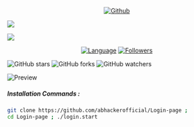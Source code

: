 <p align="center">

<a href="https://github.com/abhackerofficial">
<img title="Github" src="https://img.shields.io/badge/ABHacker-Official-brightgreen?style=for-the-badge&logo=github"></a>

<p align="center">
<p href="https://img.shields.io/badge/Login–page-v.2.5-red?style=for-the-badge">
<img src="https://img.shields.io/badge/Login–page-v.2.5-red?style=for-the-badge"></p>

<a href="https://img.shields.io/github/license/abhackerofficial/Login-page?color=blue&style=for-the-badge" />
<img src="https://img.shields.io/github/license/abhackerofficial/Login-page?color=blue&style=for-the-badge"></a>

<p align="center">
<a href="https://github.com/abhackerofficial">
<img title="Language" src="https://img.shields.io/badge/Made%20with-Bash-1f425f.svg?v=103"></a>

<a href="https://github.com/abhackerofficial">
<img title="Followers" src="https://img.shields.io/github/followers/abhackerofficial?color=blue&style=flat-square"></a>

![GitHub stars](https://img.shields.io/github/stars/abhackerofficial/Login-page.svg?style=social)
![GitHub forks](https://img.shields.io/github/forks/abhackerofficial/Login-page.svg?style=social)
![GitHub watchers](https://img.shields.io/github/watchers/abhackerofficial/Login-page.svg?style=social)

![Preview](https://user-images.githubusercontent.com/63346676/99345736-f980e680-28b8-11eb-9d1d-b6a1b8c8336d.jpg)

##### Installation Commands :
```bash
git clone https://github.com/abhackerofficial/Login-page ;
cd Login-page ; ./login.start
```
